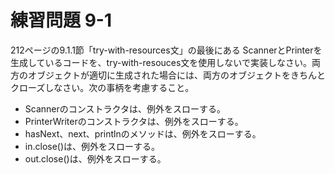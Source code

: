 # 練習問題 9-1

212ページの9.1.1節「try-with-resources文」の最後にある ScannerとPrinterを生成しているコードを、try-with-resouces文を使用しないで実装しなさい。両方のオブジェクトが適切に生成された場合には、両方のオブジェクトをきちんとクローズしなさい。次の事柄を考慮すること。

* Scannerのコンストラクタは、例外をスローする。
* PrinterWriterのコンストラクタは、例外をスローする。
* hasNext、next、printlnのメソッドは、例外をスローする。
* in.close()は、例外をスローする。
* out.close()は、例外をスローする。
